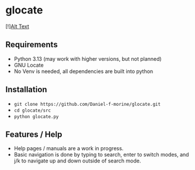 # glocate

[!][Alt Text](https://raw.githubusercontent.com/Daniel-f-morine/gif/refs/heads/main/glocate_gifs/demo1.gif)

## Requirements
- Python 3.13 (may work with higher versions, but not planned)
- GNU Locate
- No Venv is needed, all dependencies are built into python

## Installation
- ``git clone https://github.com/Daniel-f-morine/glocate.git``
- ``cd glocate/src``
- ``python glocate.py``

## Features / Help
- Help pages / manuals are a work in progress.
- Basic navigation is done by typing to search, enter to switch modes, and j/k to navigate up and down outside of search mode.

